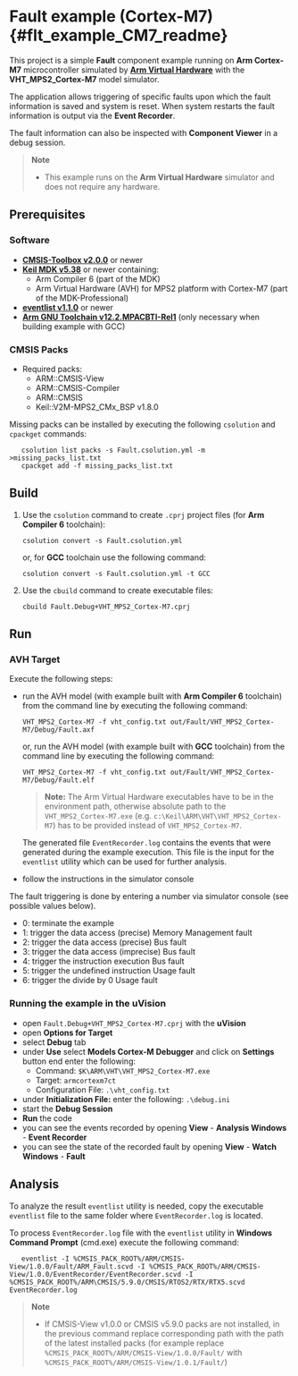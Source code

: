# Fault example (Cortex-M7) {#flt_example_CM7_readme}

This project is a simple **Fault** component example running on **Arm Cortex-M7** microcontroller simulated by [**Arm Virtual Hardware**](https://arm-software.github.io/AVH/main/simulation/html/Using.html) with the **VHT_MPS2_Cortex-M7** model simulator.

The application allows triggering of specific faults upon which the fault information is saved and system is reset. When system restarts the fault information is output via the **Event Recorder**.

The fault information can also be inspected with **Component Viewer** in a debug session.

> **Note**
> - This example runs on the **Arm Virtual Hardware** simulator and does not require any hardware.

## Prerequisites

### Software

 - [**CMSIS-Toolbox v2.0.0**](https://github.com/Open-CMSIS-Pack/cmsis-toolbox/releases) or newer
 - [**Keil MDK v5.38**](https://www.keil.com/mdk5) or newer containing:
   - Arm Compiler 6 (part of the MDK)
   - Arm Virtual Hardware (AVH) for MPS2 platform with Cortex-M7 (part of the MDK-Professional)
 - [**eventlist v1.1.0**](https://github.com/ARM-software/CMSIS-View/releases/tag/tools%2Feventlist%2F1.1.0) or newer
 - [**Arm GNU Toolchain v12.2.MPACBTI-Rel1**](https://developer.arm.com/downloads/-/arm-gnu-toolchain-downloads)
   (only necessary when building example with GCC)

### CMSIS Packs

 - Required packs:
    - ARM::CMSIS-View
    - ARM::CMSIS-Compiler
    - ARM::CMSIS
    - Keil::V2M-MPS2_CMx_BSP v1.8.0

Missing packs can be installed by executing the following `csolution` and `cpackget` commands:

```
   csolution list packs -s Fault.csolution.yml -m >missing_packs_list.txt
   cpackget add -f missing_packs_list.txt
```

## Build

1. Use the `csolution` command to create `.cprj` project files (for **Arm Compiler 6** toolchain):
   ```
   csolution convert -s Fault.csolution.yml
   ```
   or, for **GCC** toolchain use the following command:
   ```
   csolution convert -s Fault.csolution.yml -t GCC
   ```

2. Use the `cbuild` command to create executable files:
   ```
   cbuild Fault.Debug+VHT_MPS2_Cortex-M7.cprj
   ```

## Run

### AVH Target

Execute the following steps:
 - run the AVH model (with example built with **Arm Compiler 6** toolchain) from the command line by executing the following command:
   ```
   VHT_MPS2_Cortex-M7 -f vht_config.txt out/Fault/VHT_MPS2_Cortex-M7/Debug/Fault.axf
   ```
   or, run the AVH model (with example built with **GCC** toolchain) from the command line by executing the following command:
   ```
   VHT_MPS2_Cortex-M7 -f vht_config.txt out/Fault/VHT_MPS2_Cortex-M7/Debug/Fault.elf
   ```
   > **Note:** The Arm Virtual Hardware executables have to be in the environment path, otherwise absolute path to the `VHT_MPS2_Cortex-M7.exe` (e.g. `c:\Keil\ARM\VHT\VHT_MPS2_Cortex-M7`) has to be provided instead of `VHT_MPS2_Cortex-M7`.

   The generated file `EventRecorder.log` contains the events that were generated during the example execution.
   This file is the input for the `eventlist` utility which can be used for further analysis.

 - follow the instructions in the simulator console

The fault triggering is done by entering a number via simulator console (see possible values below).

 - 0: terminate the example
 - 1: trigger the data access (precise) Memory Management fault
 - 2: trigger the data access (precise) Bus fault
 - 3: trigger the data access (imprecise) Bus fault
 - 4: trigger the instruction execution Bus fault
 - 5: trigger the undefined instruction Usage fault
 - 6: trigger the divide by 0 Usage fault

### Running the example in the uVision

 - open `Fault.Debug+VHT_MPS2_Cortex-M7.cprj` with the **uVision**
 - open **Options for Target**
 - select **Debug** tab
 - under **Use** select **Models Cortex-M Debugger** and click on **Settings** button end enter the following:
   - Command: `$K\ARM\VHT\VHT_MPS2_Cortex-M7.exe`
   - Target: `armcortexm7ct`
   - Configuration File: `.\vht_config.txt`
 - under **Initialization File:** enter the following: `.\debug.ini`
 - start the **Debug Session**
 - **Run** the code
 - you can see the events recorded by opening **View** - **Analysis Windows** - **Event Recorder**
 - you can see the state of the recorded fault by opening **View** - **Watch Windows** - **Fault**

## Analysis

To analyze the result `eventlist` utility is needed, copy the executable `eventlist` file to the same folder where `EventRecorder.log` is located.

To process `EventRecorder.log` file with the `eventlist` utility in **Windows Command Prompt** (cmd.exe) execute the following command:
```
   eventlist -I %CMSIS_PACK_ROOT%/ARM/CMSIS-View/1.0.0/Fault/ARM_Fault.scvd -I %CMSIS_PACK_ROOT%/ARM/CMSIS-View/1.0.0/EventRecorder/EventRecorder.scvd -I %CMSIS_PACK_ROOT%/ARM\CMSIS/5.9.0/CMSIS/RTOS2/RTX/RTX5.scvd EventRecorder.log
```

> **Note**
> - If CMSIS-View v1.0.0 or CMSIS v5.9.0 packs are not installed, in the previous command replace corresponding path with the path of the latest installed packs (for example replace `%CMSIS_PACK_ROOT%/ARM/CMSIS-View/1.0.0/Fault/` with `%CMSIS_PACK_ROOT%/ARM/CMSIS-View/1.0.1/Fault/`)
